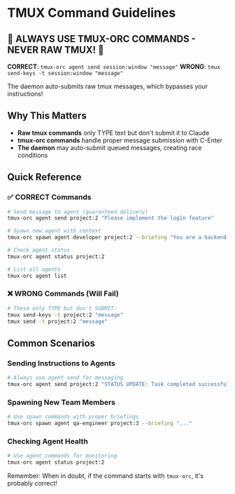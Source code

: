 # TMUX Command Guidelines

## 🚨 **ALWAYS USE TMUX-ORC COMMANDS - NEVER RAW TMUX!** 🚨

**CORRECT**: `tmux-orc agent send session:window "message"`
**WRONG**: `tmux send-keys -t session:window "message"`

The daemon auto-submits raw tmux messages, which bypasses your instructions!

## Why This Matters

- **Raw tmux commands** only TYPE text but don't submit it to Claude
- **tmux-orc commands** handle proper message submission with C-Enter
- **The daemon** may auto-submit queued messages, creating race conditions

## Quick Reference

### ✅ CORRECT Commands
```bash
# Send message to agent (guaranteed delivery)
tmux-orc agent send project:2 "Please implement the login feature"

# Spawn new agent with context
tmux-orc spawn agent developer project:2 --briefing "You are a backend developer..."

# Check agent status
tmux-orc agent status project:2

# List all agents
tmux-orc agent list
```

### ❌ WRONG Commands (Will Fail)
```bash
# These only TYPE but don't SUBMIT:
tmux send-keys -t project:2 "message"
tmux send -t project:2 "message"
```

## Common Scenarios

### Sending Instructions to Agents
```bash
# Always use agent send for messaging
tmux-orc agent send project:2 "STATUS UPDATE: Task completed successfully"
```

### Spawning New Team Members
```bash
# Use spawn commands with proper briefings
tmux-orc spawn agent qa-engineer project:3 --briefing "..."
```

### Checking Agent Health
```bash
# Use agent commands for monitoring
tmux-orc agent status project:2
```

Remember: When in doubt, if the command starts with `tmux-orc`, it's probably correct!
